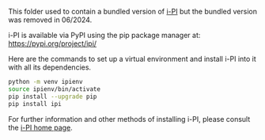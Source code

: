This folder used to contain a bundled version of [i-PI](https://ipi-code.org)
but the bundled version was removed in 06/2024.

i-PI is available via PyPI using the pip package manager at:
https://pypi.org/project/ipi/

Here are the commands to set up a virtual environment and
install i-PI into it with all its dependencies.

``` sh
python -m venv ipienv
source ipienv/bin/activate
pip install --upgrade pip
pip install ipi
```

For further information and other methods of installing i-PI,
please consult the [i-PI home page](https://ipi-code.org).
